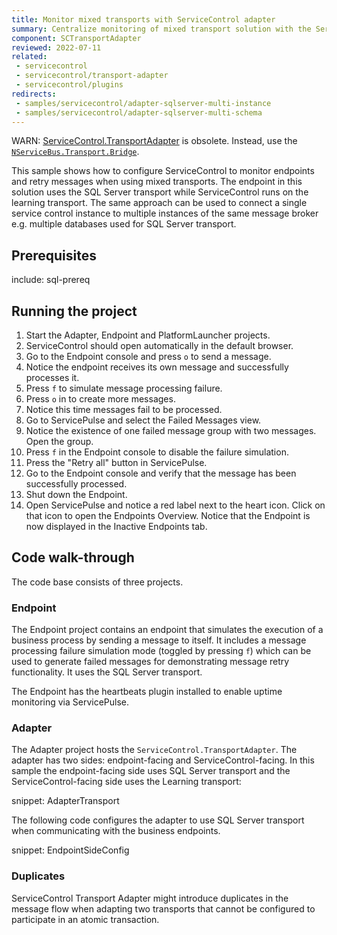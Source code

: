 ```yaml
---
title: Monitor mixed transports with ServiceControl adapter
summary: Centralize monitoring of mixed transport solution with the ServiceControl adapter
component: SCTransportAdapter
reviewed: 2022-07-11
related:
 - servicecontrol
 - servicecontrol/transport-adapter
 - servicecontrol/plugins
redirects:
 - samples/servicecontrol/adapter-sqlserver-multi-instance
 - samples/servicecontrol/adapter-sqlserver-multi-schema
---
```


WARN: [ServiceControl.TransportAdapter](https://docs.particular.net/nuget/ServiceControl.TransportAdapter) is obsolete. Instead, use the [`NServiceBus.Transport.Bridge`](/nservicebus/bridge).

This sample shows how to configure ServiceControl to monitor endpoints and retry messages when using mixed transports. The endpoint in this solution uses the SQL Server transport while ServiceControl runs on the learning transport. The same approach can be used to connect a single service control instance to multiple instances of the same message broker e.g. multiple databases used for SQL Server transport.

## Prerequisites

include: sql-prereq

## Running the project

 1. Start the Adapter, Endpoint and PlatformLauncher projects.
 1. ServiceControl should open automatically in the default browser.
 1. Go to the Endpoint console and press `o` to send a message.
 1. Notice the endpoint receives its own message and successfully processes it.
 1. Press `f` to simulate message processing failure.
 1. Press `o` in to create more messages.
 1. Notice this time messages fail to be processed.
 1. Go to ServicePulse and select the Failed Messages view.
 1. Notice the existence of one failed message group with two messages. Open the group.
 1. Press `f` in the Endpoint console to disable the failure simulation.
 1. Press the "Retry all" button in ServicePulse.
 1. Go to the Endpoint console and verify that the message has been successfully processed.
 1. Shut down the Endpoint.
 1. Open ServicePulse and notice a red label next to the heart icon. Click on that icon to open the Endpoints Overview. Notice that the Endpoint is now displayed in the Inactive Endpoints tab.


## Code walk-through 

The code base consists of three projects.


### Endpoint

The Endpoint project contains an endpoint that simulates the execution of a business process by sending a message to itself. It includes a message processing failure simulation mode (toggled by pressing `f`) which can be used to generate failed messages for demonstrating message retry functionality. It uses the SQL Server transport.

The Endpoint has the heartbeats plugin installed to enable uptime monitoring via ServicePulse.


### Adapter

The Adapter project hosts the `ServiceControl.TransportAdapter`. The adapter has two sides: endpoint-facing and ServiceControl-facing. In this sample the endpoint-facing side uses SQL Server transport and the ServiceControl-facing side uses the Learning transport:

snippet: AdapterTransport

The following code configures the adapter to use SQL Server transport when communicating with the business endpoints.

snippet: EndpointSideConfig


### Duplicates

ServiceControl Transport Adapter might introduce duplicates in the message flow when adapting two transports that cannot be configured to participate in an atomic transaction.
